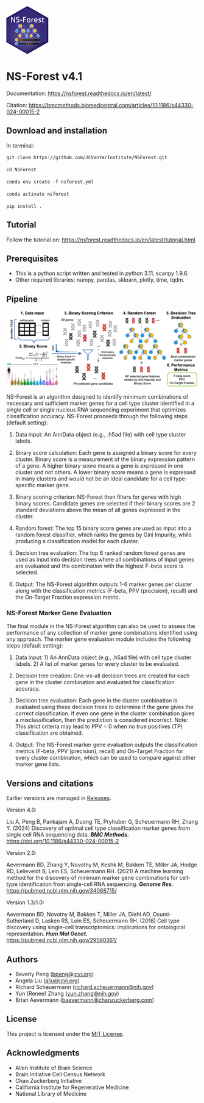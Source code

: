 <img src="NS-Forest-sticker.png" width="110" height="125">

# NS-Forest v4.1

Documentation: https://nsforest.readthedocs.io/en/latest/

Citation: https://bmcmethods.biomedcentral.com/articles/10.1186/s44330-024-00015-2

## Download and installation

In terminal: 

```
git clone https://github.com/JCVenterInstitute/NSForest.git

cd NSForest

conda env create -f nsforest.yml

conda activate nsforest

pip install .
```

## Tutorial

Follow the tutorial on: https://nsforest.readthedocs.io/en/latest/tutorial.html

## Prerequisites
* This is a python script written and tested in python 3.11, scanpy 1.9.6.
* Other required libraries: numpy, pandas, sklearn, plotly, time, tqdm.

## Pipeline

<img src="pipeline.PNG">

NS-Forest is an algorithm designed to identify minimum combinations of necessary and sufficient marker genes for a cell type cluster identified in a single cell or single nucleus RNA sequencing experiment that optimizes classification accuracy. NS-Forest proceeds through the following steps (default setting):

1. Data input: An AnnData object (e.g., .h5ad file) with cell type cluster labels. 

2. Binary score calculation: Each gene is assigned a binary score for every cluster. Binary score is a measurement of the binary expression pattern of a gene. A higher binary score means a gene is expressed in one cluster and not others. A lower binary score means a gene is expressed in many clusters and would not be an ideal candidate for a cell type-specific marker gene. 

3. Binary scoring criterion: NS-Forest then filters for genes with high binary scores. Candidate genes are selected if their binary scores are 2 standard deviations above the mean of all genes expressed in the cluster. 

4. Random forest: The top 15 binary score genes are used as input into a random forest classifier, which ranks the genes by Gini Impurity, while producing a classification model for each cluster. 

5. Decision tree evaluation: The top 6 ranked random forest genes are used as input into decision trees where all combinations of input genes are evaluated and the combination with the highest F-beta score is selected. 

6. Output: The NS-Forest algorithm outputs 1-6 marker genes per cluster along with the classification metrics (F-beta, PPV (precision), recall) and the On-Target Fraction expression metric. 

### NS-Forest Marker Gene Evaluation

The final module in the NS-Forest algorithm can also be used to assess the performance of any collection of marker gene combinations identified using any approach.  The marker gene evaluation module includes the following steps (default setting):

1. Data input: 1) An AnnData object (e.g., .h5ad file) with cell type cluster labels. 2) A list of marker genes for every cluster to be evaluated. 

2. Decision tree creation: One-vs-all decision trees are created for each gene in the cluster combination and evaluated for classification accuracy. 

3. Decision tree evaluation: Each gene in the cluster combination is evaluated using these decision trees to determine if the gene gives the correct classification. If even one gene in the cluster combination gives a misclassification, then the prediction is considered incorrect. Note: This strict criteria may lead to PPV = 0 when no true positives (TP) classification are obtained. 

4. Output: The NS-Forest marker gene evaluation outputs the classification metrics (F-beta, PPV (precision), recall) and On-Target Fraction for every cluster combination, which can be used to compare against other marker gene lists.

## Versions and citations

Earlier versions are managed in [Releases](https://github.com/JCVenterInstitute/NSForest/releases).  

Version 4.0:

Liu A, Peng B, Pankajam A, Duong TE, Pryhuber G, Scheuermann RH, Zhang Y. (2024) Discovery of optimal cell type classification marker genes from single cell RNA sequencing data. __*BMC Methods.*__  https://doi.org/10.1186/s44330-024-00015-2

Version 2.0:

Aevermann BD, Zhang Y, Novotny M, Keshk M, Bakken TE, Miller JA, Hodge RD, Lelieveldt B, Lein ES, Scheuermann RH. (2021) A machine learning method for the discovery of minimum marker gene combinations for cell-type identification from single-cell RNA sequencing. __*Genome Res.*__ https://pubmed.ncbi.nlm.nih.gov/34088715/

Version 1.3/1.0:

Aevermann BD, Novotny M, Bakken T, Miller JA, Diehl AD, Osumi-Sutherland D, Lasken RS, Lein ES, Scheuermann RH. (2018) Cell type discovery using single-cell transcriptomics: implications for ontological representation. __*Hum Mol Genet.*__ https://pubmed.ncbi.nlm.nih.gov/29590361/

## Authors

* Beverly Peng (bpeng@jcvi.org)
* Angela Liu (aliu@jcvi.org)
* Richard Scheuermann (richard.scheuermann@nih.gov)
* Yun (Renee) Zhang (yun.zhang@nih.gov)
* Brian Aevermann (baevermann@chanzuckerberg.com)

## License

This project is licensed under the [MIT License](https://github.com/JCVenterInstitute/NSForest/blob/master/LICENSE).

## Acknowledgments

* Allen Institute of Brain Science
* Brain Initiative Cell Census Network
* Chan Zuckerberg Initiative
* California Institute for Regenerative Medicine
* National Library of Medicine

